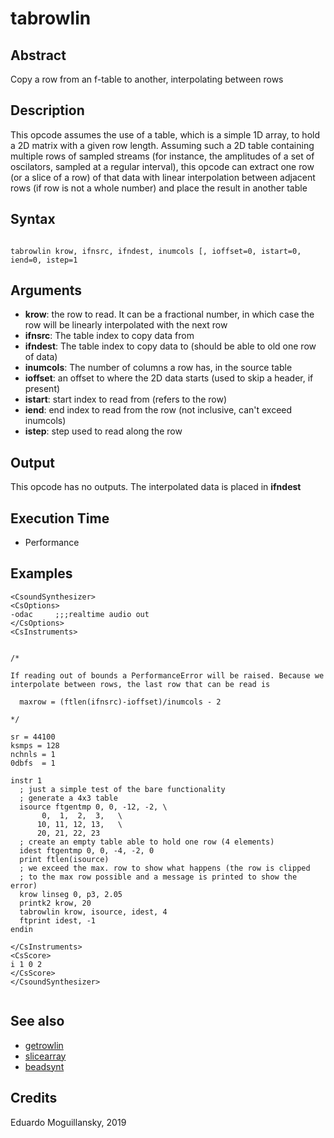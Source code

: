 # tabrowlin

## Abstract

Copy a row from an f-table to another, interpolating between rows


## Description

This opcode assumes the use of a table, which is a simple 1D array, to
hold a 2D matrix with a given row length.  Assuming such a 2D table
containing multiple rows of sampled streams (for instance, the
amplitudes of a set of oscilators, sampled at a regular interval),
this opcode can extract one row (or a slice of a row) of that data
with linear interpolation between adjacent rows (if row is not a whole
number) and place the result in another table

## Syntax


```csound

tabrowlin krow, ifnsrc, ifndest, inumcols [, ioffset=0, istart=0, iend=0, istep=1

```
    
## Arguments

* **krow**: the row to read. It can be a fractional number, in which case the row will be linearly interpolated with the next row 
* **ifnsrc**: The table index to copy data from
* **ifndest**: The table index to copy data to (should be able to old one row of data)
* **inumcols**: The number of columns a row has, in the source table
* **ioffset**: an offset to where the 2D data starts (used to skip a header, if present)
* **istart**: start index to read from (refers to the row)
* **iend**: end index to read from the row (not inclusive, can't exceed inumcols)
* **istep**: step used to read along the row

## Output

This opcode has no outputs. The interpolated data is placed in **ifndest**


## Execution Time

* Performance

## Examples


```csound
<CsoundSynthesizer>
<CsOptions>
-odac     ;;;realtime audio out
</CsOptions>
<CsInstruments>


/* 

If reading out of bounds a PerformanceError will be raised. Because we
interpolate between rows, the last row that can be read is

  maxrow = (ftlen(ifnsrc)-ioffset)/inumcols - 2

*/

sr = 44100
ksmps = 128
nchnls = 1
0dbfs  = 1

instr 1
  ; just a simple test of the bare functionality
  ; generate a 4x3 table
  isource ftgentmp 0, 0, -12, -2, \
       0,  1,  2,  3,   \
      10, 11, 12, 13,   \
      20, 21, 22, 23
  ; create an empty table able to hold one row (4 elements)
  idest ftgentmp 0, 0, -4, -2, 0
  print ftlen(isource)
  ; we exceed the max. row to show what happens (the row is clipped
  ; to the max row possible and a message is printed to show the error)
  krow linseg 0, p3, 2.05
  printk2 krow, 20
  tabrowlin krow, isource, idest, 4
  ftprint idest, -1
endin

</CsInstruments>
<CsScore>
i 1 0 2
</CsScore>
</CsoundSynthesizer> 


```


## See also

* [getrowlin](getrowlin.md)
* [slicearray](http://www.csound.com/docs/manual/adsynt2.html)
* [beadsynt](beadsynt.md)

## Credits

Eduardo Moguillansky, 2019
